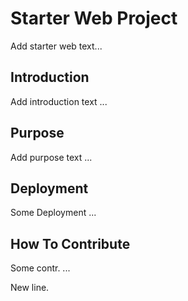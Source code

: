 # Starter Web Project

Add starter web text...

## Introduction

Add introduction text ...

## Purpose

Add purpose text ...

## Deployment

Some Deployment ...

## How To Contribute

Some contr. ...

New line.



